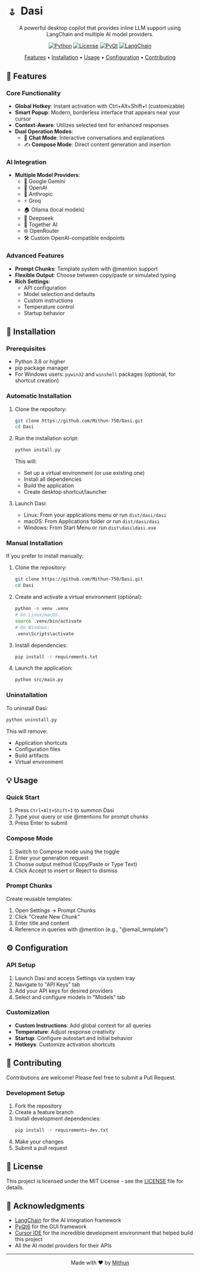 # <img src="src/assets/Dasi.png" alt="Dasi Logo" width="32" style="vertical-align: middle"> Dasi

<div align="center">

A powerful desktop copilot that provides inline LLM support using LangChain and multiple AI model providers.

[![Python](https://img.shields.io/badge/Python-3.8+-blue.svg)](https://www.python.org/downloads/)
[![License](https://img.shields.io/badge/License-MIT-green.svg)](LICENSE)
[![PyQt](https://img.shields.io/badge/PyQt-6.0+-blue.svg)](https://www.riverbankcomputing.com/software/pyqt/)
[![LangChain](https://img.shields.io/badge/LangChain-Latest-orange.svg)](https://python.langchain.com/)

[Features](#features) • [Installation](#installation) • [Usage](#usage) • [Configuration](#configuration) • [Contributing](#contributing)

</div>

## 🌟 Features

### Core Functionality
- **Global Hotkey**: Instant activation with Ctrl+Alt+Shift+I (customizable)
- **Smart Popup**: Modern, borderless interface that appears near your cursor
- **Context-Aware**: Utilizes selected text for enhanced responses
- **Dual Operation Modes**:
  - 💬 **Chat Mode**: Interactive conversations and explanations
  - ✍️ **Compose Mode**: Direct content generation and insertion

### AI Integration
- **Multiple Model Providers**:
  - 🧠 Google Gemini
  - 🤖 OpenAI
  - 🔮 Anthropic
  - ⚡ Groq
  - 🏠 Ollama (local models)
  - 🌊 Deepseek
  - 🤝 Together AI
  - 🌐 OpenRouter
  - 🛠️ Custom OpenAI-compatible endpoints

### Advanced Features
- **Prompt Chunks**: Template system with @mention support
- **Flexible Output**: Choose between copy/paste or simulated typing
- **Rich Settings**:
  - API configuration
  - Model selection and defaults
  - Custom instructions
  - Temperature control
  - Startup behavior

## 🚀 Installation

### Prerequisites
- Python 3.8 or higher
- pip package manager
- For Windows users: `pywin32` and `winshell` packages (optional, for shortcut creation)

### Automatic Installation

1. Clone the repository:
   ```bash
   git clone https://github.com/Mithun-750/Dasi.git
   cd Dasi
   ```

2. Run the installation script:
   ```bash
   python install.py
   ```

   This will:
   - Set up a virtual environment (or use existing one)
   - Install all dependencies
   - Build the application
   - Create desktop shortcut/launcher

3. Launch Dasi:
   - Linux: From your applications menu or run `dist/dasi/dasi`
   - macOS: From Applications folder or run `dist/dasi/dasi`
   - Windows: From Start Menu or run `dist\dasi\dasi.exe`

### Manual Installation

If you prefer to install manually:

1. Clone the repository:
   ```bash
   git clone https://github.com/Mithun-750/Dasi.git
   cd Dasi
   ```

2. Create and activate a virtual environment (optional):
   ```bash
   python -m venv .venv
   # On Linux/macOS:
   source .venv/bin/activate
   # On Windows:
   .venv\Scripts\activate
   ```

3. Install dependencies:
   ```bash
   pip install -r requirements.txt
   ```

4. Launch the application:
   ```bash
   python src/main.py
   ```

### Uninstallation

To uninstall Dasi:

```bash
python uninstall.py
```

This will remove:
- Application shortcuts
- Configuration files
- Build artifacts
- Virtual environment

## 💡 Usage

### Quick Start
1. Press `Ctrl+Alt+Shift+I` to summon Dasi
2. Type your query or use @mentions for prompt chunks
3. Press Enter to submit

### Compose Mode
1. Switch to Compose mode using the toggle
2. Enter your generation request
3. Choose output method (Copy/Paste or Type Text)
4. Click Accept to insert or Reject to dismiss

### Prompt Chunks
Create reusable templates:
1. Open Settings → Prompt Chunks
2. Click "Create New Chunk"
3. Enter title and content
4. Reference in queries with @mention (e.g., "@email_template")

## ⚙️ Configuration

### API Setup
1. Launch Dasi and access Settings via system tray
2. Navigate to "API Keys" tab
3. Add your API keys for desired providers
4. Select and configure models in "Models" tab

### Customization
- **Custom Instructions**: Add global context for all queries
- **Temperature**: Adjust response creativity
- **Startup**: Configure autostart and initial behavior
- **Hotkeys**: Customize activation shortcuts

## 🤝 Contributing

Contributions are welcome! Please feel free to submit a Pull Request.

### Development Setup
1. Fork the repository
2. Create a feature branch
3. Install development dependencies:
   ```bash
   pip install -r requirements-dev.txt
   ```
4. Make your changes
5. Submit a pull request

## 📝 License

This project is licensed under the MIT License - see the [LICENSE](LICENSE) file for details.

## 🙏 Acknowledgments

- [LangChain](https://python.langchain.com/) for the AI integration framework
- [PyQt6](https://www.riverbankcomputing.com/software/pyqt/) for the GUI framework
- [Cursor IDE](https://cursor.sh/) for the incredible development environment that helped build this project
- All the AI model providers for their APIs

---

<div align="center">
Made with ❤️ by <a href="https://www.mithun-u.me">Mithun</a>
</div>
